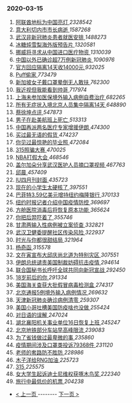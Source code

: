 ### 2020-03-15 
1. [ 阿联酋地标为中国亮灯 ](https://s.weibo.com/weibo?q=%23%E9%98%BF%E8%81%94%E9%85%8B%E5%9C%B0%E6%A0%87%E4%B8%BA%E4%B8%AD%E5%9B%BD%E4%BA%AE%E7%81%AF%23&Refer=top) *2328542*
1. [ 意大利切内市市长病逝 ](https://s.weibo.com/weibo?q=%23%E6%84%8F%E5%A4%A7%E5%88%A9%E5%88%87%E5%86%85%E5%B8%82%E5%B8%82%E9%95%BF%E7%97%85%E9%80%9D%23&Refer=top) *1587268*
1. [ 武汉非新冠肺炎患者就医安排 ](https://s.weibo.com/weibo?q=%23%E6%AD%A6%E6%B1%89%E9%9D%9E%E6%96%B0%E5%86%A0%E8%82%BA%E7%82%8E%E6%82%A3%E8%80%85%E5%B0%B1%E5%8C%BB%E5%AE%89%E6%8E%92%23&Refer=top) *1488273*
1. [ 冰糖炖雪梨海外版预告片 ](https://s.weibo.com/weibo?q=%23%E5%86%B0%E7%B3%96%E7%82%96%E9%9B%AA%E6%A2%A8%E6%B5%B7%E5%A4%96%E7%89%88%E9%A2%84%E5%91%8A%E7%89%87%23&Refer=top) *1320581*
1. [ 挪威将寻求从中国进口医疗物资 ](https://s.weibo.com/weibo?q=%23%E6%8C%AA%E5%A8%81%E5%B0%86%E5%AF%BB%E6%B1%82%E4%BB%8E%E4%B8%AD%E5%9B%BD%E8%BF%9B%E5%8F%A3%E5%8C%BB%E7%96%97%E7%89%A9%E8%B5%84%23&Refer=top) *1310039*
1. [ 中国以外已确诊超7万例新冠肺炎 ](https://s.weibo.com/weibo?q=%23%E4%B8%AD%E5%9B%BD%E4%BB%A5%E5%A4%96%E5%B7%B2%E7%A1%AE%E8%AF%8A%E8%B6%857%E4%B8%87%E4%BE%8B%E6%96%B0%E5%86%A0%E8%82%BA%E7%82%8E%23&Refer=top) *1090976*
1. [ 官方回应隔离14天收14000元 ](https://s.weibo.com/weibo?q=%23%E5%AE%98%E6%96%B9%E5%9B%9E%E5%BA%94%E9%9A%94%E7%A6%BB14%E5%A4%A9%E6%94%B614000%E5%85%83%23&Refer=top) *932025*
1. [ Puff偷家 ](https://s.weibo.com/weibo?q=%23Puff%E5%81%B7%E5%AE%B6%23&Refer=top) *773479*
1. [ 新加坡女子戴口罩晕倒无人敢扶 ](https://s.weibo.com/weibo?q=%23%E6%96%B0%E5%8A%A0%E5%9D%A1%E5%A5%B3%E5%AD%90%E6%88%B4%E5%8F%A3%E7%BD%A9%E6%99%95%E5%80%92%E6%97%A0%E4%BA%BA%E6%95%A2%E6%89%B6%23&Refer=top) *762300*
1. [ 我近视但我能看到帅哥 ](https://s.weibo.com/weibo?q=%23%E6%88%91%E8%BF%91%E8%A7%86%E4%BD%86%E6%88%91%E8%83%BD%E7%9C%8B%E5%88%B0%E5%B8%85%E5%93%A5%23&Refer=top) *717974*
1. [ 上海未参加医保境外输入病例自费治疗 ](https://s.weibo.com/weibo?q=%23%E4%B8%8A%E6%B5%B7%E6%9C%AA%E5%8F%82%E5%8A%A0%E5%8C%BB%E4%BF%9D%E5%A2%83%E5%A4%96%E8%BE%93%E5%85%A5%E7%97%85%E4%BE%8B%E8%87%AA%E8%B4%B9%E6%B2%BB%E7%96%97%23&Refer=top) *682265*
1. [ 所有无症状入境北京人员集中隔离14天 ](https://s.weibo.com/weibo?q=%23%E6%89%80%E6%9C%89%E6%97%A0%E7%97%87%E7%8A%B6%E5%85%A5%E5%A2%83%E5%8C%97%E4%BA%AC%E4%BA%BA%E5%91%98%E9%9B%86%E4%B8%AD%E9%9A%94%E7%A6%BB14%E5%A4%A9%23&Refer=top) *648890*
1. [ 蔡徐坤点评 ](https://s.weibo.com/weibo?q=%23%E8%94%A1%E5%BE%90%E5%9D%A4%E7%82%B9%E8%AF%84%23&Refer=top) *547873*
1. [ 男子在赴美航班上死亡 ](https://s.weibo.com/weibo?q=%23%E7%94%B7%E5%AD%90%E5%9C%A8%E8%B5%B4%E7%BE%8E%E8%88%AA%E7%8F%AD%E4%B8%8A%E6%AD%BB%E4%BA%A1%23&Refer=top) *513313*
1. [ 中国再派两名医疗专家增援伊朗 ](https://s.weibo.com/weibo?q=%23%E4%B8%AD%E5%9B%BD%E5%86%8D%E6%B4%BE%E4%B8%A4%E5%90%8D%E5%8C%BB%E7%96%97%E4%B8%93%E5%AE%B6%E5%A2%9E%E6%8F%B4%E4%BC%8A%E6%9C%97%23&Refer=top) *474300*
1. [ 买过最无语的假货 ](https://s.weibo.com/weibo?q=%23%E4%B9%B0%E8%BF%87%E6%9C%80%E6%97%A0%E8%AF%AD%E7%9A%84%E5%81%87%E8%B4%A7%23&Refer=top) *474237*
1. [ 你见过最惊艳的毕业照 ](https://s.weibo.com/weibo?q=%23%E4%BD%A0%E8%A7%81%E8%BF%87%E6%9C%80%E6%83%8A%E8%89%B3%E7%9A%84%E6%AF%95%E4%B8%9A%E7%85%A7%23&Refer=top) *472084*
1. [ 315照骗大赛 ](https://s.weibo.com/weibo?q=%23315%E7%85%A7%E9%AA%97%E5%A4%A7%E8%B5%9B%23&Refer=top) *470025*
1. [ NBA打假大会 ](https://s.weibo.com/weibo?q=%23NBA%E6%89%93%E5%81%87%E5%A4%A7%E4%BC%9A%23&Refer=top) *468546*
1. [ 盖尔加朵分享武汉医护人员摘口罩视频 ](https://s.weibo.com/weibo?q=%E7%9B%96%E5%B0%94%E5%8A%A0%E6%9C%B5%E5%88%86%E4%BA%AB%E6%AD%A6%E6%B1%89%E5%8C%BB%E6%8A%A4%E4%BA%BA%E5%91%98%E6%91%98%E5%8F%A3%E7%BD%A9%E8%A7%86%E9%A2%91&Refer=top) *467763*
1. [ 邱晨 ](https://s.weibo.com/weibo?q=%E9%82%B1%E6%99%A8&Refer=top) *457409*
1. [ IU四月刊封面 ](https://s.weibo.com/weibo?q=%23IU%E5%9B%9B%E6%9C%88%E5%88%8A%E5%B0%81%E9%9D%A2%23&Refer=top) *435723*
1. [ 现在的小学生太硬核了 ](https://s.weibo.com/weibo?q=%23%E7%8E%B0%E5%9C%A8%E7%9A%84%E5%B0%8F%E5%AD%A6%E7%94%9F%E5%A4%AA%E7%A1%AC%E6%A0%B8%E4%BA%86%23&Refer=top) *397551*
1. [ 巴菲特3.59亿美元增持纽约梅隆银行 ](https://s.weibo.com/weibo?q=%23%E5%B7%B4%E8%8F%B2%E7%89%B93.59%E4%BA%BF%E7%BE%8E%E5%85%83%E5%A2%9E%E6%8C%81%E7%BA%BD%E7%BA%A6%E6%A2%85%E9%9A%86%E9%93%B6%E8%A1%8C%23&Refer=top) *370133*
1. [ 纽约时报记者介绍中国疫情防控 ](https://s.weibo.com/weibo?q=%23%E7%BA%BD%E7%BA%A6%E6%97%B6%E6%8A%A5%E8%AE%B0%E8%80%85%E4%BB%8B%E7%BB%8D%E4%B8%AD%E5%9B%BD%E7%96%AB%E6%83%85%E9%98%B2%E6%8E%A7%23&Refer=top) *369697*
1. [ 方舱医院消毒后将恢复原本功能 ](https://s.weibo.com/weibo?q=%E6%96%B9%E8%88%B1%E5%8C%BB%E9%99%A2%E6%B6%88%E6%AF%92%E5%90%8E%E5%B0%86%E6%81%A2%E5%A4%8D%E5%8E%9F%E6%9C%AC%E5%8A%9F%E8%83%BD&Refer=top) *365624*
1. [ 你把后羿吓着了 ](https://s.weibo.com/weibo?q=%23%E4%BD%A0%E6%8A%8A%E5%90%8E%E7%BE%BF%E5%90%93%E7%9D%80%E4%BA%86%23&Refer=top) *355746*
1. [ 甘肃两输入性病例被立案侦查 ](https://s.weibo.com/weibo?q=%E7%94%98%E8%82%83%E4%B8%A4%E8%BE%93%E5%85%A5%E6%80%A7%E7%97%85%E4%BE%8B%E8%A2%AB%E7%AB%8B%E6%A1%88%E4%BE%A6%E6%9F%A5&Refer=top) *332821*
1. [ 武汉卫健委提醒社区传染风险 ](https://s.weibo.com/weibo?q=%E6%AD%A6%E6%B1%89%E5%8D%AB%E5%81%A5%E5%A7%94%E6%8F%90%E9%86%92%E7%A4%BE%E5%8C%BA%E4%BC%A0%E6%9F%93%E9%A3%8E%E9%99%A9&Refer=top) *322937*
1. [ 时光与你都很甜结局 ](https://s.weibo.com/weibo?q=%23%E6%97%B6%E5%85%89%E4%B8%8E%E4%BD%A0%E9%83%BD%E5%BE%88%E7%94%9C%E7%BB%93%E5%B1%80%23&Refer=top) *321964*
1. [ 杨奇函 ](https://s.weibo.com/weibo?q=%E6%9D%A8%E5%A5%87%E5%87%BD&Refer=top) *315578*
1. [ 文在寅宣布大邱庆尚北道为特别灾区 ](https://s.weibo.com/weibo?q=%23%E6%96%87%E5%9C%A8%E5%AF%85%E5%AE%A3%E5%B8%83%E5%A4%A7%E9%82%B1%E5%BA%86%E5%B0%9A%E5%8C%97%E9%81%93%E4%B8%BA%E7%89%B9%E5%88%AB%E7%81%BE%E5%8C%BA%23&Refer=top) *307551*
1. [ 伊朗总统谴责美国制裁妨碍抗击疫情 ](https://s.weibo.com/weibo?q=%23%E4%BC%8A%E6%9C%97%E6%80%BB%E7%BB%9F%E8%B0%B4%E8%B4%A3%E7%BE%8E%E5%9B%BD%E5%88%B6%E8%A3%81%E5%A6%A8%E7%A2%8D%E6%8A%97%E5%87%BB%E7%96%AB%E6%83%85%23&Refer=top) *294614*
1. [ 联合国秘书长呼吁全球共同向新冠宣战 ](https://s.weibo.com/weibo?q=%23%E8%81%94%E5%90%88%E5%9B%BD%E7%A7%98%E4%B9%A6%E9%95%BF%E5%91%BC%E5%90%81%E5%85%A8%E7%90%83%E5%85%B1%E5%90%8C%E5%90%91%E6%96%B0%E5%86%A0%E5%AE%A3%E6%88%98%23&Refer=top) *292450*
1. [ 18岁前后的你 ](https://s.weibo.com/weibo?q=%2318%E5%B2%81%E5%89%8D%E5%90%8E%E7%9A%84%E4%BD%A0%23&Refer=top) *291334*
1. [ 美国海关查获大批假冒病毒检测盒 ](https://s.weibo.com/weibo?q=%E7%BE%8E%E5%9B%BD%E6%B5%B7%E5%85%B3%E6%9F%A5%E8%8E%B7%E5%A4%A7%E6%89%B9%E5%81%87%E5%86%92%E7%97%85%E6%AF%92%E6%A3%80%E6%B5%8B%E7%9B%92&Refer=top) *274317*
1. [ 北京通报5例境外输入病例情况 ](https://s.weibo.com/weibo?q=%23%E5%8C%97%E4%BA%AC%E9%80%9A%E6%8A%A55%E4%BE%8B%E5%A2%83%E5%A4%96%E8%BE%93%E5%85%A5%E7%97%85%E4%BE%8B%E6%83%85%E5%86%B5%23&Refer=top) *269632*
1. [ 天津新冠肺炎确诊病例清零 ](https://s.weibo.com/weibo?q=%E5%A4%A9%E6%B4%A5%E6%96%B0%E5%86%A0%E8%82%BA%E7%82%8E%E7%A1%AE%E8%AF%8A%E7%97%85%E4%BE%8B%E6%B8%85%E9%9B%B6&Refer=top) *259307*
1. [ 美国小哥吐槽美国防疫啥也没做 ](https://s.weibo.com/weibo?q=%23%E7%BE%8E%E5%9B%BD%E5%B0%8F%E5%93%A5%E5%90%90%E6%A7%BD%E7%BE%8E%E5%9B%BD%E9%98%B2%E7%96%AB%E5%95%A5%E4%B9%9F%E6%B2%A1%E5%81%9A%23&Refer=top) *255424*
1. [ 对日语的误解 ](https://s.weibo.com/weibo?q=%23%E5%AF%B9%E6%97%A5%E8%AF%AD%E7%9A%84%E8%AF%AF%E8%A7%A3%23&Refer=top) *247024*
1. [ 湖北襄阳机关事业单位16日恢复上班 ](https://s.weibo.com/weibo?q=%E6%B9%96%E5%8C%97%E8%A5%84%E9%98%B3%E6%9C%BA%E5%85%B3%E4%BA%8B%E4%B8%9A%E5%8D%95%E4%BD%8D16%E6%97%A5%E6%81%A2%E5%A4%8D%E4%B8%8A%E7%8F%AD&Refer=top) *245247*
1. [ 北京地铁部分车站早高峰限流 ](https://s.weibo.com/weibo?q=%E5%8C%97%E4%BA%AC%E5%9C%B0%E9%93%81%E9%83%A8%E5%88%86%E8%BD%A6%E7%AB%99%E6%97%A9%E9%AB%98%E5%B3%B0%E9%99%90%E6%B5%81&Refer=top) *239083*
1. [ 为了省钱做过最卑微的事 ](https://s.weibo.com/weibo?q=%23%E4%B8%BA%E4%BA%86%E7%9C%81%E9%92%B1%E5%81%9A%E8%BF%87%E6%9C%80%E5%8D%91%E5%BE%AE%E7%9A%84%E4%BA%8B%23&Refer=top) *235860*
1. [ 疫情期间涉及口罩类投诉79368件 ](https://s.weibo.com/weibo?q=%E7%96%AB%E6%83%85%E6%9C%9F%E9%97%B4%E6%B6%89%E5%8F%8A%E5%8F%A3%E7%BD%A9%E7%B1%BB%E6%8A%95%E8%AF%8979368%E4%BB%B6&Refer=top) *231120*
1. [ 老师的套路防不胜防 ](https://s.weibo.com/weibo?q=%23%E8%80%81%E5%B8%88%E7%9A%84%E5%A5%97%E8%B7%AF%E9%98%B2%E4%B8%8D%E8%83%9C%E9%98%B2%23&Refer=top) *228986*
1. [ 木子洋给RNG加油 ](https://s.weibo.com/weibo?q=%23%E6%9C%A8%E5%AD%90%E6%B4%8B%E7%BB%99RNG%E5%8A%A0%E6%B2%B9%23&Refer=top) *225723*
1. [ 315 ](https://s.weibo.com/weibo?q=315&Refer=top) *225575*
1. [ 女大学生起诉迪士尼维权获啄木鸟奖 ](https://s.weibo.com/weibo?q=%23%E5%A5%B3%E5%A4%A7%E5%AD%A6%E7%94%9F%E8%B5%B7%E8%AF%89%E8%BF%AA%E5%A3%AB%E5%B0%BC%E7%BB%B4%E6%9D%83%E8%8E%B7%E5%95%84%E6%9C%A8%E9%B8%9F%E5%A5%96%23&Refer=top) *222340*
1. [ 旅行中最低价的机票 ](https://s.weibo.com/weibo?q=%23%E6%97%85%E8%A1%8C%E4%B8%AD%E6%9C%80%E4%BD%8E%E4%BB%B7%E7%9A%84%E6%9C%BA%E7%A5%A8%23&Refer=top) *204238* 

- [ < 上一页 ](https://github.com/able8/weibo-hot-record/blob/master/2020-03-14.md) -------- [ 下一页 > ](https://github.com/able8/weibo-hot-record/blob/master/2020-03-16.md)